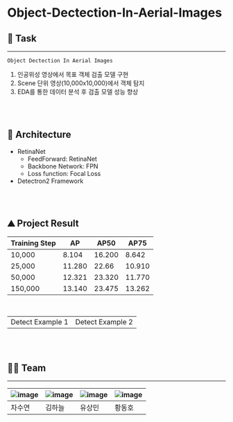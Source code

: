 ﻿# Object-Dectection-In-Aerial-Images

## 🏁 Task
---
`Object Dectection In Aerial Images`
1. 인공위성 영상에서 목표 객체 검출 모델 구현
2. Scene 단위 영상(10,000x10,000)에서 객체 탐지
3. EDA를 통한 데이터 분석 후 검출 모델 성능 향상

</br>
</br>

## 🧠 Architecture
- RetinaNet
    - FeedForward: RetinaNet
    - Backbone Network: FPN
    - Loss function: Focal Loss
- Detectron2 Framework

</br>
</br>

## ⛰ Project Result

|Training Step|AP|AP50|AP75|
|--|--|--|--|
|10,000|8.104|16.200|8.642|
|25,000|11.280|22.66|10.910|
|50,000|12.321|23.320|11.770|
|150,000|13.140|23.475|13.262|

</br>

|||
|--|--|
|Detect Example 1 |Detect Example 2|

</br>
</br>

## 👩‍🔬 Team
---
|![image](https://user-images.githubusercontent.com/84028683/146949450-631762f3-5fec-476e-9b47-e403348369cb.png)|![image](https://user-images.githubusercontent.com/84028683/146949430-c0236586-bd6a-4dec-a59d-350a086a43c0.png)|![image](https://user-images.githubusercontent.com/84028683/146949467-8503051e-da02-433f-bdc5-db2e00907f13.png)|![image](https://user-images.githubusercontent.com/84028683/146949490-0bddd97b-57fa-4c73-922b-da87d30464ed.png)
|--|--|--|--|
|차수연|김하늘|유상민|황동호|
